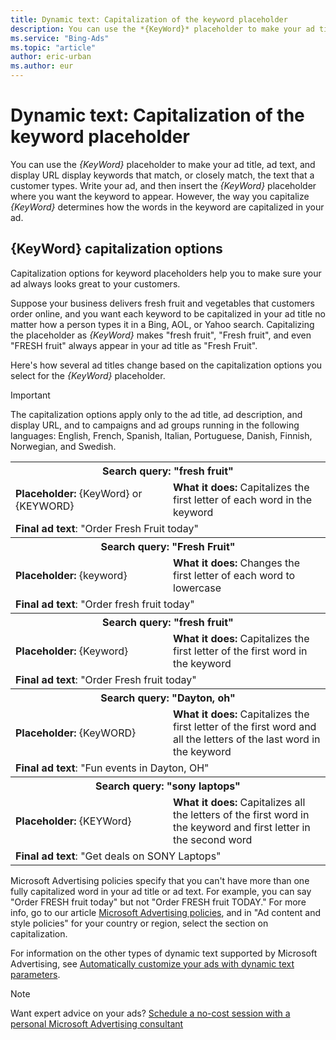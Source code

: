 ```yaml
---
title: Dynamic text: Capitalization of the keyword placeholder
description: You can use the *{KeyWord}* placeholder to make your ad title, ad text, and display URL display keywords that match, or closely match, the search queries or other input.
ms.service: "Bing-Ads"
ms.topic: "article"
author: eric-urban
ms.author: eur
---
```


# Dynamic text: Capitalization of the keyword placeholder

You can use the *{KeyWord}* placeholder to make your ad title, ad text, and display URL display keywords that match, or closely match, the text that a customer types. Write your ad, and then insert the *{KeyWord}* placeholder where you want the keyword to appear. However, the way you capitalize *{KeyWord}* determines how the words in the keyword are capitalized in your ad.

## {KeyWord} capitalization options

Capitalization options for keyword placeholders help you to make sure your ad always looks great to your customers.

Suppose your business delivers fresh fruit and vegetables that customers order online, and you want each keyword to be capitalized in your ad title no matter how a person types it in a Bing, AOL, or Yahoo search. Capitalizing the placeholder as *{KeyWord}* makes "fresh fruit", "Fresh fruit", and even "FRESH fruit" always appear in your ad title as "Fresh Fruit".

Here's how several ad titles change based on the capitalization options you select for the *{KeyWord}* placeholder.

> [!IMPORTANT]
> The capitalization options apply only to the ad title, ad description, and display URL, and to campaigns and ad groups running in the following languages:      English, French, Spanish, Italian, Portuguese, Danish, Finnish, Norwegian, and Swedish.

<table>
  <tr>
    <th colspan="2" scope="col">Search query: "fresh fruit"</th>
  </tr>
  <tr>
    <td style="width:50%"><strong>Placeholder:</strong>
	  <para>{KeyWord} or {KEYWORD}</para></td>
    <td><strong>What it does:</strong>
	  <para>Capitalizes the first letter of each word in the keyword</para></td>
  </tr>
  <tr>
    <td colspan="2"><strong>Final ad text</strong>: "Order Fresh Fruit today"</td>
  </tr>
  <tr>
    <th colspan="2" scope="col">Search query: "Fresh Fruit"</th>
  </tr>
  <tr>
    <td style="width:50%"><strong>Placeholder:</strong>
	  <para>{keyword}</para></td>
    <td><strong>What it does:</strong>
	  <para>Changes the first letter of each word to lowercase</para></td>
  </tr>
  <tr>
    <td colspan="2"><strong>Final ad text</strong>: "Order fresh fruit today"</td>
  </tr>
  <tr>
    <th colspan="2" scope="col">Search query: "fresh fruit"</th>
  </tr>
  <tr>
    <td style="width:50%"><strong>Placeholder:</strong>
	  <para>{Keyword}</para></td>
    <td><strong>What it does:</strong>
	  <para>Capitalizes the first letter of the first word in the keyword</para></td>
  </tr>
  <tr>
    <td colspan="2"><strong>Final ad text</strong>: "Order Fresh fruit today"</td>
  </tr>
  <tr>
    <th colspan="2" scope="col">Search query: "Dayton, oh"</th>
  </tr>
  <tr>
    <td style="width:50%"><strong>Placeholder:</strong>
	  <para>{KeyWORD}</para></td>
    <td><strong>What it does:</strong>
	  <para>Capitalizes the first letter of the first word and all the letters of the last word in the keyword</para></td>
  </tr>
  <tr>
    <td colspan="2"><strong>Final ad text</strong>: "Fun events in Dayton, OH"</td>
  </tr>
  <tr>
    <th colspan="2" scope="col">Search query: "sony laptops"</th>
  </tr>
  <tr>
    <td style="width:50%"><strong>Placeholder:</strong>
	  <para>{KEYWord}</para></td>
    <td><strong>What it does:</strong>
	  <para>Capitalizes all the letters of the first word in the keyword and first letter in the second word</para></td>
  </tr>
  <tr>
    <td colspan="2"><strong>Final ad text</strong>: "Get deals on SONY Laptops"</td>
  </tr>
</table>

Microsoft Advertising policies specify that you can't have more than one fully capitalized word in your ad title or ad text. For example, you can say "Order FRESH fruit today" but not "Order FRESH fruit TODAY." For more info, go to our article [Microsoft Advertising policies](./hlp_BA_CONC_EditorialGuidelines.md), and in "Ad content and style policies" for your country or region, select the section on capitalization.

For information on the other types of dynamic text supported by Microsoft Advertising, see [Automatically customize your ads with dynamic text parameters](./hlp_BA_CONC_AboutParameters.md).

> [!NOTE]
> Want expert advice on your ads? [Schedule a no-cost session with a personal Microsoft Advertising consultant](https://go.microsoft.com/fwlink?LinkId=837456)


